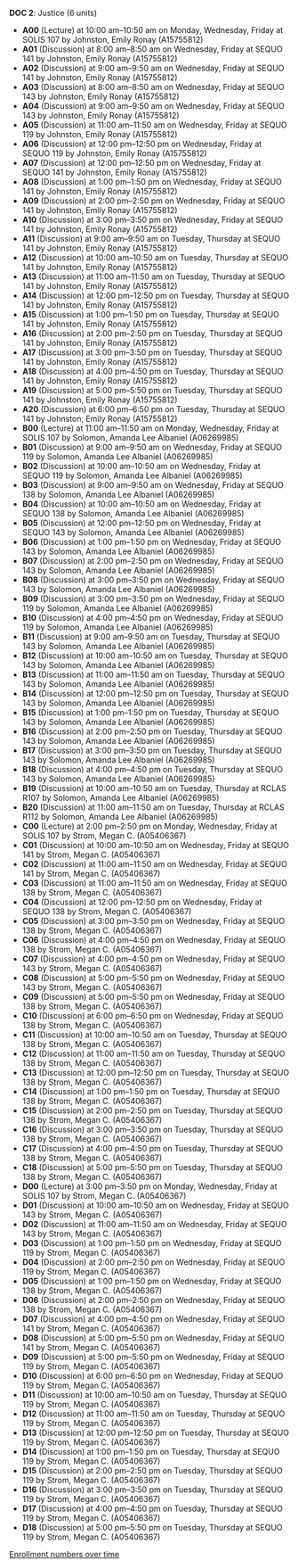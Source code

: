 **DOC 2**: Justice (6 units)

- **A00** (Lecture) at 10:00 am–10:50 am on Monday, Wednesday, Friday at SOLIS 107 by Johnston, Emily Ronay (A15755812)
- **A01** (Discussion) at 8:00 am–8:50 am on Wednesday, Friday at SEQUO 141 by Johnston, Emily Ronay (A15755812)
- **A02** (Discussion) at 9:00 am–9:50 am on Wednesday, Friday at SEQUO 141 by Johnston, Emily Ronay (A15755812)
- **A03** (Discussion) at 8:00 am–8:50 am on Wednesday, Friday at SEQUO 143 by Johnston, Emily Ronay (A15755812)
- **A04** (Discussion) at 9:00 am–9:50 am on Wednesday, Friday at SEQUO 143 by Johnston, Emily Ronay (A15755812)
- **A05** (Discussion) at 11:00 am–11:50 am on Wednesday, Friday at SEQUO 119 by Johnston, Emily Ronay (A15755812)
- **A06** (Discussion) at 12:00 pm–12:50 pm on Wednesday, Friday at SEQUO 119 by Johnston, Emily Ronay (A15755812)
- **A07** (Discussion) at 12:00 pm–12:50 pm on Wednesday, Friday at SEQUO 141 by Johnston, Emily Ronay (A15755812)
- **A08** (Discussion) at 1:00 pm–1:50 pm on Wednesday, Friday at SEQUO 141 by Johnston, Emily Ronay (A15755812)
- **A09** (Discussion) at 2:00 pm–2:50 pm on Wednesday, Friday at SEQUO 141 by Johnston, Emily Ronay (A15755812)
- **A10** (Discussion) at 3:00 pm–3:50 pm on Wednesday, Friday at SEQUO 141 by Johnston, Emily Ronay (A15755812)
- **A11** (Discussion) at 9:00 am–9:50 am on Tuesday, Thursday at SEQUO 141 by Johnston, Emily Ronay (A15755812)
- **A12** (Discussion) at 10:00 am–10:50 am on Tuesday, Thursday at SEQUO 141 by Johnston, Emily Ronay (A15755812)
- **A13** (Discussion) at 11:00 am–11:50 am on Tuesday, Thursday at SEQUO 141 by Johnston, Emily Ronay (A15755812)
- **A14** (Discussion) at 12:00 pm–12:50 pm on Tuesday, Thursday at SEQUO 141 by Johnston, Emily Ronay (A15755812)
- **A15** (Discussion) at 1:00 pm–1:50 pm on Tuesday, Thursday at SEQUO 141 by Johnston, Emily Ronay (A15755812)
- **A16** (Discussion) at 2:00 pm–2:50 pm on Tuesday, Thursday at SEQUO 141 by Johnston, Emily Ronay (A15755812)
- **A17** (Discussion) at 3:00 pm–3:50 pm on Tuesday, Thursday at SEQUO 141 by Johnston, Emily Ronay (A15755812)
- **A18** (Discussion) at 4:00 pm–4:50 pm on Tuesday, Thursday at SEQUO 141 by Johnston, Emily Ronay (A15755812)
- **A19** (Discussion) at 5:00 pm–5:50 pm on Tuesday, Thursday at SEQUO 141 by Johnston, Emily Ronay (A15755812)
- **A20** (Discussion) at 6:00 pm–6:50 pm on Tuesday, Thursday at SEQUO 141 by Johnston, Emily Ronay (A15755812)
- **B00** (Lecture) at 11:00 am–11:50 am on Monday, Wednesday, Friday at SOLIS 107 by Solomon, Amanda Lee Albaniel (A06269985)
- **B01** (Discussion) at 9:00 am–9:50 am on Wednesday, Friday at SEQUO 119 by Solomon, Amanda Lee Albaniel (A06269985)
- **B02** (Discussion) at 10:00 am–10:50 am on Wednesday, Friday at SEQUO 119 by Solomon, Amanda Lee Albaniel (A06269985)
- **B03** (Discussion) at 9:00 am–9:50 am on Wednesday, Friday at SEQUO 138 by Solomon, Amanda Lee Albaniel (A06269985)
- **B04** (Discussion) at 10:00 am–10:50 am on Wednesday, Friday at SEQUO 138 by Solomon, Amanda Lee Albaniel (A06269985)
- **B05** (Discussion) at 12:00 pm–12:50 pm on Wednesday, Friday at SEQUO 143 by Solomon, Amanda Lee Albaniel (A06269985)
- **B06** (Discussion) at 1:00 pm–1:50 pm on Wednesday, Friday at SEQUO 143 by Solomon, Amanda Lee Albaniel (A06269985)
- **B07** (Discussion) at 2:00 pm–2:50 pm on Wednesday, Friday at SEQUO 143 by Solomon, Amanda Lee Albaniel (A06269985)
- **B08** (Discussion) at 3:00 pm–3:50 pm on Wednesday, Friday at SEQUO 143 by Solomon, Amanda Lee Albaniel (A06269985)
- **B09** (Discussion) at 3:00 pm–3:50 pm on Wednesday, Friday at SEQUO 119 by Solomon, Amanda Lee Albaniel (A06269985)
- **B10** (Discussion) at 4:00 pm–4:50 pm on Wednesday, Friday at SEQUO 119 by Solomon, Amanda Lee Albaniel (A06269985)
- **B11** (Discussion) at 9:00 am–9:50 am on Tuesday, Thursday at SEQUO 143 by Solomon, Amanda Lee Albaniel (A06269985)
- **B12** (Discussion) at 10:00 am–10:50 am on Tuesday, Thursday at SEQUO 143 by Solomon, Amanda Lee Albaniel (A06269985)
- **B13** (Discussion) at 11:00 am–11:50 am on Tuesday, Thursday at SEQUO 143 by Solomon, Amanda Lee Albaniel (A06269985)
- **B14** (Discussion) at 12:00 pm–12:50 pm on Tuesday, Thursday at SEQUO 143 by Solomon, Amanda Lee Albaniel (A06269985)
- **B15** (Discussion) at 1:00 pm–1:50 pm on Tuesday, Thursday at SEQUO 143 by Solomon, Amanda Lee Albaniel (A06269985)
- **B16** (Discussion) at 2:00 pm–2:50 pm on Tuesday, Thursday at SEQUO 143 by Solomon, Amanda Lee Albaniel (A06269985)
- **B17** (Discussion) at 3:00 pm–3:50 pm on Tuesday, Thursday at SEQUO 143 by Solomon, Amanda Lee Albaniel (A06269985)
- **B18** (Discussion) at 4:00 pm–4:50 pm on Tuesday, Thursday at SEQUO 143 by Solomon, Amanda Lee Albaniel (A06269985)
- **B19** (Discussion) at 10:00 am–10:50 am on Tuesday, Thursday at RCLAS R107 by Solomon, Amanda Lee Albaniel (A06269985)
- **B20** (Discussion) at 11:00 am–11:50 am on Tuesday, Thursday at RCLAS R112 by Solomon, Amanda Lee Albaniel (A06269985)
- **C00** (Lecture) at 2:00 pm–2:50 pm on Monday, Wednesday, Friday at SOLIS 107 by Strom, Megan C. (A05406367)
- **C01** (Discussion) at 10:00 am–10:50 am on Wednesday, Friday at SEQUO 141 by Strom, Megan C. (A05406367)
- **C02** (Discussion) at 11:00 am–11:50 am on Wednesday, Friday at SEQUO 141 by Strom, Megan C. (A05406367)
- **C03** (Discussion) at 11:00 am–11:50 am on Wednesday, Friday at SEQUO 138 by Strom, Megan C. (A05406367)
- **C04** (Discussion) at 12:00 pm–12:50 pm on Wednesday, Friday at SEQUO 138 by Strom, Megan C. (A05406367)
- **C05** (Discussion) at 3:00 pm–3:50 pm on Wednesday, Friday at SEQUO 138 by Strom, Megan C. (A05406367)
- **C06** (Discussion) at 4:00 pm–4:50 pm on Wednesday, Friday at SEQUO 138 by Strom, Megan C. (A05406367)
- **C07** (Discussion) at 4:00 pm–4:50 pm on Wednesday, Friday at SEQUO 143 by Strom, Megan C. (A05406367)
- **C08** (Discussion) at 5:00 pm–5:50 pm on Wednesday, Friday at SEQUO 143 by Strom, Megan C. (A05406367)
- **C09** (Discussion) at 5:00 pm–5:50 pm on Wednesday, Friday at SEQUO 138 by Strom, Megan C. (A05406367)
- **C10** (Discussion) at 6:00 pm–6:50 pm on Wednesday, Friday at SEQUO 138 by Strom, Megan C. (A05406367)
- **C11** (Discussion) at 10:00 am–10:50 am on Tuesday, Thursday at SEQUO 138 by Strom, Megan C. (A05406367)
- **C12** (Discussion) at 11:00 am–11:50 am on Tuesday, Thursday at SEQUO 138 by Strom, Megan C. (A05406367)
- **C13** (Discussion) at 12:00 pm–12:50 pm on Tuesday, Thursday at SEQUO 138 by Strom, Megan C. (A05406367)
- **C14** (Discussion) at 1:00 pm–1:50 pm on Tuesday, Thursday at SEQUO 138 by Strom, Megan C. (A05406367)
- **C15** (Discussion) at 2:00 pm–2:50 pm on Tuesday, Thursday at SEQUO 138 by Strom, Megan C. (A05406367)
- **C16** (Discussion) at 3:00 pm–3:50 pm on Tuesday, Thursday at SEQUO 138 by Strom, Megan C. (A05406367)
- **C17** (Discussion) at 4:00 pm–4:50 pm on Tuesday, Thursday at SEQUO 138 by Strom, Megan C. (A05406367)
- **C18** (Discussion) at 5:00 pm–5:50 pm on Tuesday, Thursday at SEQUO 138 by Strom, Megan C. (A05406367)
- **D00** (Lecture) at 3:00 pm–3:50 pm on Monday, Wednesday, Friday at SOLIS 107 by Strom, Megan C. (A05406367)
- **D01** (Discussion) at 10:00 am–10:50 am on Wednesday, Friday at SEQUO 143 by Strom, Megan C. (A05406367)
- **D02** (Discussion) at 11:00 am–11:50 am on Wednesday, Friday at SEQUO 143 by Strom, Megan C. (A05406367)
- **D03** (Discussion) at 1:00 pm–1:50 pm on Wednesday, Friday at SEQUO 119 by Strom, Megan C. (A05406367)
- **D04** (Discussion) at 2:00 pm–2:50 pm on Wednesday, Friday at SEQUO 119 by Strom, Megan C. (A05406367)
- **D05** (Discussion) at 1:00 pm–1:50 pm on Wednesday, Friday at SEQUO 138 by Strom, Megan C. (A05406367)
- **D06** (Discussion) at 2:00 pm–2:50 pm on Wednesday, Friday at SEQUO 138 by Strom, Megan C. (A05406367)
- **D07** (Discussion) at 4:00 pm–4:50 pm on Wednesday, Friday at SEQUO 141 by Strom, Megan C. (A05406367)
- **D08** (Discussion) at 5:00 pm–5:50 pm on Wednesday, Friday at SEQUO 141 by Strom, Megan C. (A05406367)
- **D09** (Discussion) at 5:00 pm–5:50 pm on Wednesday, Friday at SEQUO 119 by Strom, Megan C. (A05406367)
- **D10** (Discussion) at 6:00 pm–6:50 pm on Wednesday, Friday at SEQUO 119 by Strom, Megan C. (A05406367)
- **D11** (Discussion) at 10:00 am–10:50 am on Tuesday, Thursday at SEQUO 119 by Strom, Megan C. (A05406367)
- **D12** (Discussion) at 11:00 am–11:50 am on Tuesday, Thursday at SEQUO 119 by Strom, Megan C. (A05406367)
- **D13** (Discussion) at 12:00 pm–12:50 pm on Tuesday, Thursday at SEQUO 119 by Strom, Megan C. (A05406367)
- **D14** (Discussion) at 1:00 pm–1:50 pm on Tuesday, Thursday at SEQUO 119 by Strom, Megan C. (A05406367)
- **D15** (Discussion) at 2:00 pm–2:50 pm on Tuesday, Thursday at SEQUO 119 by Strom, Megan C. (A05406367)
- **D16** (Discussion) at 3:00 pm–3:50 pm on Tuesday, Thursday at SEQUO 119 by Strom, Megan C. (A05406367)
- **D17** (Discussion) at 4:00 pm–4:50 pm on Tuesday, Thursday at SEQUO 119 by Strom, Megan C. (A05406367)
- **D18** (Discussion) at 5:00 pm–5:50 pm on Tuesday, Thursday at SEQUO 119 by Strom, Megan C. (A05406367)

[Enrollment numbers over time](./DOC2.tsv)
